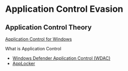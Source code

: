 # Application Control Evasion
## Application Control Theory
[Application Control for Windows](https://learn.microsoft.com/en-us/windows/security/application-security/application-control/windows-defender-application-control/)

What is Application Control
- [Windows Defender Application Control (WDAC)](https://learn.microsoft.com/en-us/windows/security/application-security/application-control/windows-defender-application-control/wdac-and-applocker-overview)
- [AppLocker](https://learn.microsoft.com/en-us/windows/security/application-security/application-control/windows-defender-application-control/applocker/applocker-overview)












